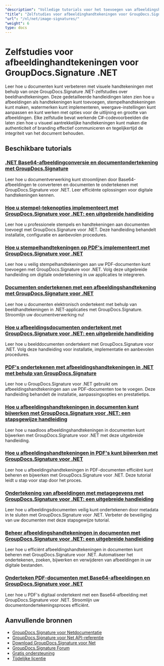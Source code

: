 ```yaml
---
"description": "Volledige tutorials voor het toevoegen van afbeeldingshandtekeningen, watermerken en stempels aan documenten met behulp van GroupDocs.Signature voor .NET."
"title": "Zelfstudies voor afbeeldinghandtekeningen voor GroupDocs.Signature .NET"
"url": "/nl/net/image-signatures/"
"weight": 6
type: docs
---
```

# Zelfstudies voor afbeeldinghandtekeningen voor GroupDocs.Signature .NET

Leer hoe u documenten kunt verbeteren met visuele handtekeningen met behulp van onze GroupDocs.Signature .NET-zelfstudies over beeldhandtekeningen. Deze gedetailleerde handleidingen laten zien hoe u afbeeldingen als handtekeningen kunt toevoegen, stempelhandtekeningen kunt maken, watermerken kunt implementeren, weergave-instellingen kunt aanpassen en kunt werken met opties voor de uitlijning en grootte van afbeeldingen. Elke zelfstudie bevat werkende C#-codevoorbeelden die laten zien hoe u visueel aantrekkelijke handtekeningen kunt maken die authenticiteit of branding effectief communiceren en tegelijkertijd de integriteit van het document behouden.

## Beschikbare tutorials

### [.NET Base64-afbeeldingconversie en documentondertekening met GroupDocs.Signature](./net-base64-image-conversion-document-signing-groupdocs/)
Leer hoe u documentverwerking kunt stroomlijnen door Base64-afbeeldingen te converteren en documenten te ondertekenen met GroupDocs.Signature voor .NET. Leer efficiënte oplossingen voor digitale handtekeningen kennen.

### [Hoe u stempel-tekenopties implementeert met GroupDocs.Signature voor .NET: een uitgebreide handleiding](./implement-stamp-sign-options-groupdocs-signature-dotnet/)
Leer hoe u professionele stempels en handtekeningen aan documenten toevoegt met GroupDocs.Signature voor .NET. Deze handleiding behandelt installatie, configuratie en aanbevolen procedures.

### [Hoe u stempelhandtekeningen op PDF's implementeert met GroupDocs.Signature voor .NET](./implement-stamp-signature-groupdocs-signature-pdf/)
Leer hoe u veilig stempelhandtekeningen aan uw PDF-documenten kunt toevoegen met GroupDocs.Signature voor .NET. Volg deze uitgebreide handleiding om digitale ondertekening in uw applicaties te integreren.

### [Documenten ondertekenen met een afbeeldingshandtekening met GroupDocs.Signature voor .NET](./sign-document-image-signature-groupdocs-signature-net/)
Leer hoe u documenten elektronisch ondertekent met behulp van beeldhandtekeningen in .NET-applicaties met GroupDocs.Signature. Stroomlijn uw documentverwerking nu!

### [Hoe u afbeeldingsdocumenten ondertekent met GroupDocs.Signature voor .NET: een uitgebreide handleiding](./sign-image-documents-groupdocs-signature-net/)
Leer hoe u beelddocumenten ondertekent met GroupDocs.Signature voor .NET. Volg deze handleiding voor installatie, implementatie en aanbevolen procedures.

### [PDF's ondertekenen met afbeeldingshandtekeningen in .NET met behulp van GroupDocs.Signature](./professional-pdf-signature-image-dotnet-groupdocs-signature/)
Leer hoe u GroupDocs.Signature voor .NET gebruikt om afbeeldingshandtekeningen aan uw PDF-documenten toe te voegen. Deze handleiding behandelt de installatie, aanpassingsopties en prestatietips.

### [Hoe u afbeeldingshandtekeningen in documenten kunt bijwerken met GroupDocs.Signature voor .NET: een stapsgewijze handleiding](./update-image-signatures-groupdocs-signature-dotnet/)
Leer hoe u naadloos afbeeldingshandtekeningen in documenten kunt bijwerken met GroupDocs.Signature voor .NET met deze uitgebreide handleiding.

### [Hoe u afbeeldingshandtekeningen in PDF's kunt bijwerken met GroupDocs.Signature voor .NET](./update-image-signatures-pdf-groupdocs-net/)
Leer hoe u afbeeldingshandtekeningen in PDF-documenten efficiënt kunt beheren en bijwerken met GroupDocs.Signature voor .NET. Deze tutorial leidt u stap voor stap door het proces.

### [Ondertekening van afbeeldingen met metagegevens met GroupDocs.Signature voor .NET: een uitgebreide handleiding](./image-document-signing-metadata-groupdocs-signature/)
Leer hoe u afbeeldingsdocumenten veilig kunt ondertekenen door metadata in te sluiten met GroupDocs.Signature voor .NET. Verbeter de beveiliging van uw documenten met deze stapsgewijze tutorial.

### [Beheer afbeeldingshandtekeningen in documenten met GroupDocs.Signature voor .NET: een uitgebreide handleiding](./manage-image-signatures-groupdocs-signature-net/)
Leer hoe u efficiënt afbeeldingshandtekeningen in documenten kunt beheren met GroupDocs.Signature voor .NET. Automatiseer het ondertekenen, zoeken, bijwerken en verwijderen van afbeeldingen in uw digitale bestanden.

### [Onderteken PDF-documenten met Base64-afbeeldingen en GroupDocs.Signature voor .NET](./sign-pdf-base64-image-groupdocs-signature/)
Leer hoe u PDF's digitaal ondertekent met een Base64-afbeelding met GroupDocs.Signature voor .NET. Stroomlijn uw documentondertekeningsproces efficiënt.

## Aanvullende bronnen

- [GroupDocs.Signature voor Netdocumentatie](https://docs.groupdocs.com/signature/net/)
- [GroupDocs.Signature voor Net API-referentie](https://reference.groupdocs.com/signature/net/)
- [Download GroupDocs.Signature voor Net](https://releases.groupdocs.com/signature/net/)
- [GroupDocs.Signature Forum](https://forum.groupdocs.com/c/signature)
- [Gratis ondersteuning](https://forum.groupdocs.com/)
- [Tijdelijke licentie](https://purchase.groupdocs.com/temporary-license/)